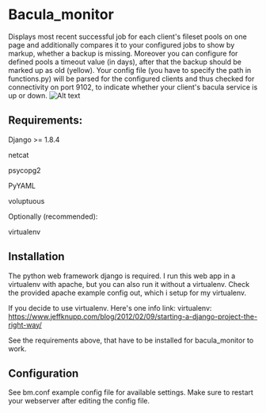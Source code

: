 # Bacula_monitor
Displays most recent successful job for each client's fileset pools on one page and additionally compares
it to your configured jobs to show by markup, whether a backup is missing. Moreover you can configure for
defined pools a timeout value (in days), after that the backup should be marked up as old (yellow).
Your config file (you have to specify the path in functions.py) will be parsed for the configured clients
and thus checked for connectivity on port 9102, to indicate whether your client's bacula service is up or down.
![Alt text](http://i.imgur.com/7p8jMAx.jpg "web-ui")

## Requirements:
Django >= 1.8.4

netcat

psycopg2

PyYAML

voluptuous


Optionally (recommended):

virtualenv


## Installation
The python web framework django is required. I run this web app in a virtualenv with 
apache, but you can also run it without a virtualenv. 
Check the provided apache example config out, which i setup for my virtualenv.

If you decide to use virtualenv. Here's one info link:
virtualenv: 
https://www.jeffknupp.com/blog/2012/02/09/starting-a-django-project-the-right-way/

See the requirements above, that have to be installed for bacula_monitor to work.


## Configuration
See bm.conf example config file for available settings.
Make sure to restart your webserver after editing the config file.


